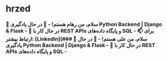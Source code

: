 # hrzed
### 👋 سلام، من رهام هستم! - 🔭 در حال یادگیری **Python Backend | Django &amp; Flask** - 🌱 در حال کار با **REST APIs و پایگاه داده‌های SQL** - 📫 برای ارتباط بیشتر: [LinkedIn](### 👋 سلام، من علی هستم! - 🔭 در حال یادگیری **Python Backend | Django &amp; Flask** - 🌱 در حال کار با **REST APIs و پایگاه داده‌های SQL** - 
